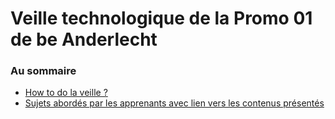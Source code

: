 # Veille technologique de la Promo 01 de be</code> Anderlecht

### Au sommaire
- [How to do la veille ?](howtodoit.md)
- [Sujets abordés par les apprenants avec lien vers les contenus présentés](archives.md)
